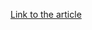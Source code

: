 [Link to the article](https://threatfabric.com/blogs/cerberus-a-new-banking-trojan-from-the-underworld.html)
